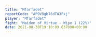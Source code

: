 ```yaml
---
title: "Mfarfadet"
reportCode: "AP9VBgb76dTW3Fxj"
player: "Mfarfadet"
fight: "Maiden of Virtue - Wipe 1 (22%)"
date: 2021-08-30T19:10:09.637000+00:00
---
```

